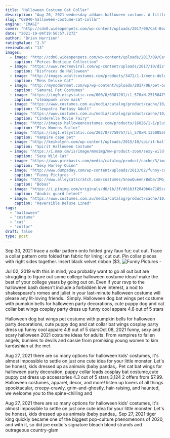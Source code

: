 ```yaml
---
title: "Halloween Costume Cat Collar"
description: "Aug 26, 2021 wednesday addams halloween costume. A little bit of a sassy halloween costume, a little bit of a scary halloween costume, but totally easy to throw together. Let a white-collar peek"
slug: "68940-halloween-costume-cat-collar"
engine: "IMAGE"
cover: "http://cdn0.wideopenpets.com/wp-content/uploads/2017/09/Cat-Bowtie-Black-4.99.jpg"
date: "2021-10-04T19:56:57.727Z"
author: "Brian Harrison"
ratingValue: "2.3"
reviewCount: "13"
images:
  - image: "http://cdn0.wideopenpets.com/wp-content/uploads/2017/09/Cat-Bowtie-Black-4.99.jpg"
    caption: "Petcos Bootique Collection"
  - image: "https://www.recreoviral.com/wp-content/uploads/2017/10/disfraz-de-gato-11.jpg"
    caption: "Disfraces de Halloween"
  - image: "http://images.adultcostumes.com/products/3472/1-1/mens-deluxe-cat-in-the-hat-costume.jpg"
    caption: "Mens Deluxe Cat"
  - image: "http://mymodernmet.com/wp/wp-content/uploads/2017/06/pet-outfits-8.jpg"
    caption: "Samurai Pet Costumes"
  - image: "https://img0.etsystatic.com/000/0/6381281/il_570xN.251584756.jpg"
    caption: "steampunk crow mask"
  - image: "https://www.costumes.com.au/media/catalog/product/cache/10/image/5e06319eda06f020e43594a9c230972d/f/m/fm77076/Cleopatra-Fantasy-Adult-Costume--Forum-Novelties-DS-FM77076-31.jpg"
    caption: "Cleopatra Fantasy Adult"
  - image: "https://www.costumes.com.au/media/catalog/product/cache/10/image/5e06319eda06f020e43594a9c230972d/8/0/808755a/Cinderella-Movie:-Fairy-Godmother-Deluxe-Adult-Costume--Disguise-BSDS-808755-32.jpg"
    caption: "Cinderella Movie Fairy"
  - image: "http://images.halloweencostumes.com/products/16026/1-1/plus-womens-sailor-moon-costume.jpg"
    caption: "Plus Womens Sailor"
  - image: "https://img1.etsystatic.com/202/0/7759757/il_570xN.1350055003_olm5.jpg"
    caption: "Vampire cape pet"
  - image: "http://keikolynn.com/wp-content/uploads/2015/10/spirit-halloween-cat-burglar-costume-keiko-lynn-22.jpg"
    caption: "Spirit Halloween Costume"
  - image: "https://i.mmo.cm/is/image/mmoimg/mw-product-zoom/sexy-wild-cat-costume--mw-110420-xxl-2.jpg"
    caption: "Sexy Wild Cat"
  - image: "https://www.pinkbasis.com/media/catalog/product/cache/3/image/1800x/040ec09b1e35df139433887a97daa66f/i/m/ba/img_7835_2.jpg"
    caption: "Sexy Harley Quinn"
  - image: "http://www.dumpaday.com/wp-content/uploads/2013/02/funny-cat-in-a-tux.jpg"
    caption: "Funny Pictures -"
  - image: "http://www.alleycatscratch.com/costumes/SnowQueen/Boba/IMG_0029.JPG"
    caption: "Bobas"
  - image: "https://i.pinimg.com/originals/d6/1b/3f/d61b3f2040b6a7185ce5402002eccb49.jpg"
    caption: "Anubis guard helmet"
  - image: "https://www.costumes.com.au/media/catalog/product/cache/10/image/5e06319eda06f020e43594a9c230972d/2/0/20758a/Reversible-Deluxe-Lined-Vampire-Cape-(Red_Black)--Forum-Novelties-BSFN-20758-One-Size-Red-32.jpg"
    caption: "Reversible Deluxe Lined"
tags:
  - "halloween"
  - "costume"
  - "cat"
  - "collar"
draft: false
type: post
---
```


Sep 30, 2021 trace a collar pattern onto folded gray faux fur; cut out. Trace a collar pattern onto folded tan fabric for lining; cut out. Pin collar pieces with right sides together. Insert black velvet ribbon ($3,
![Funny Pictures -](http://www.dumpaday.com/wp-content/uploads/2013/02/funny-cat-in-a-tux.jpg "Funny Pictures -")

Jul 02, 2019 with this in mind, you probably want to go all out but are struggling to figure out some college halloween costume ideas! make the best of your college years by going out on. Even if your rsvp to the halloween bash doesn&#39;t include a forbidden love interest, a nod to shakespeare&#39;s romeo and juliet in your last-minute halloween costume will please any lit-loving friends.. Simply. Halloween dog bat wings pet costume with pumpkin bells for halloween party decorations, cute puppy dog and cat collar bat wings cosplay party dress up funny cool appare 4.8 out of 5 stars
<!--inArticleAds-->

<!--galleryOne-->

Halloween dog bat wings pet costume with pumpkin bells for halloween party decorations, cute puppy dog and cat collar bat wings cosplay party dress up funny cool appare 4.8 out of 5 starsOct 08, 2021 funny, sexy and scary halloween 2021 costume ideas for adults. From vampires to fallen angels, bunnies to devils and cassie from promising young women to kim kardashian at the met
<!--inArticleAds-->

<!--galleryTwo-->

Aug 27, 2021 there are so many options for halloween kids' costumes, it's almost impossible to settle on just one cute idea for your little monster. Let's be honest, kids dressed up as animals (baby pandas,. Pet cat bat wings for halloween party decoration, puppy collar leads cosplay bat costume,cute puppy cat dress up accessories 4.3 out of 5 stars 3,124 2 offers from $7.99. Halloween costumes, apparel, decor, and more! listen up lovers of all things spooktacular, creepy-crawly, grim-and-ghostly, hair-raising, and haunted, we welcome you to the spine-chilling and
<!--galleryThree-->

Aug 27, 2021 there are so many options for halloween kids' costumes, it's almost impossible to settle on just one cute idea for your little monster. Let's be honest, kids dressed up as animals (baby pandas,. Sep 27, 2021 tiger king quickly became one of the biggest pop-culture phenomenons of 2020, and with it, so did joe exotic's signature bleach blond strands and outrageous country-glam